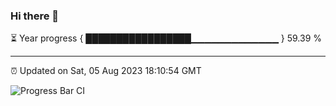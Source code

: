 ### Hi there 👋

⏳ Year progress { █████████████████▁▁▁▁▁▁▁▁▁▁▁▁▁ } 59.39 %

---

⏰ Updated on Sat, 05 Aug 2023 18:10:54 GMT

![Progress Bar CI](https://github.com/liununu/liununu/workflows/Progress%20Bar%20CI/badge.svg)
